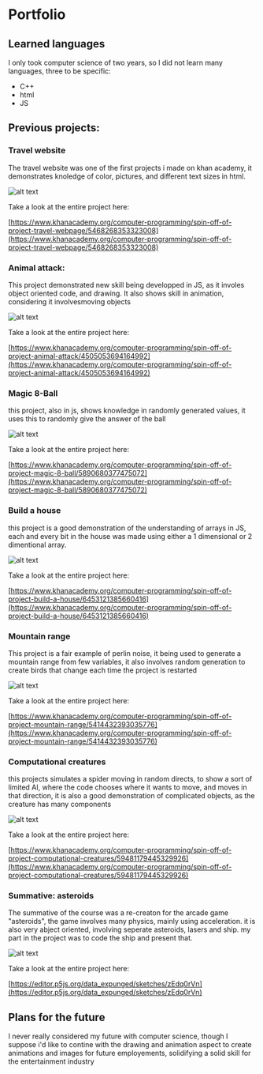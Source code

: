 # Portfolio

## Learned languages
I only took computer science of two years, so I did not learn many languages, three to be specific:
 - C++
 - html
 - JS

## Previous projects:

### Travel website
The travel website was one of the first projects i made on khan academy, it demonstrates knoledge of color, pictures, and different text sizes in html.

![alt text](https://www.khanacademy.org/computer-programming/spin-off-of-project-travel-webpage/5468268353323008/5721036024709120.png)

Take a look at the entire project here:

[https://www.khanacademy.org/computer-programming/spin-off-of-project-travel-webpage/5468268353323008](https://www.khanacademy.org/computer-programming/spin-off-of-project-travel-webpage/5468268353323008)

### Animal attack:
This project demonstrated new skill being developped in JS, as it involes object oriented code, and drawing. It also shows skill in animation, considering it involvesmoving objects

![alt text](https://www.khanacademy.org/computer-programming/spin-off-of-project-animal-attack/4505053694164992/5767494685949952.png)

Take a look at the entire project here:

[https://www.khanacademy.org/computer-programming/spin-off-of-project-animal-attack/4505053694164992](https://www.khanacademy.org/computer-programming/spin-off-of-project-animal-attack/4505053694164992)

### Magic 8-Ball
this project, also in js, shows knowledge in randomly generated values, it uses this to randomly give the answer of the ball

![alt text](https://www.khanacademy.org/computer-programming/spin-off-of-project-magic-8-ball/5890680377475072/5667168544882688.png)

Take a look at the entire project here:

[https://www.khanacademy.org/computer-programming/spin-off-of-project-magic-8-ball/5890680377475072](https://www.khanacademy.org/computer-programming/spin-off-of-project-magic-8-ball/5890680377475072)

### Build a house
this project is a good demonstration of the understanding of arrays in JS, each and every bit in the house was made using either a 1 dimensional or 2 dimentional array.

![alt text](https://www.khanacademy.org/computer-programming/spin-off-of-project-build-a-house/6453121385660416/5654153720233984.png)

Take a look at the entire project here:

[https://www.khanacademy.org/computer-programming/spin-off-of-project-build-a-house/6453121385660416](https://www.khanacademy.org/computer-programming/spin-off-of-project-build-a-house/6453121385660416)

### Mountain range
This project is a fair example of perlin noise, it being used to generate a mountain range from few variables, it also involves random generation to create birds that change each time the project is restarted

![alt text](https://www.khanacademy.org/computer-programming/spin-off-of-project-mountain-range/5414432393035776/5651874166341632.png)

Take a look at the entire project here:

[https://www.khanacademy.org/computer-programming/spin-off-of-project-mountain-range/5414432393035776](https://www.khanacademy.org/computer-programming/spin-off-of-project-mountain-range/5414432393035776)

### Computational creatures
this projects simulates a spider moving in random directs, to show a sort of limited AI, where the code chooses where it wants to move, and moves in that direction, it is also a good demonstration of complicated objects, as the creature has many components

![alt text](https://www.khanacademy.org/computer-programming/spin-off-of-project-computational-creatures/5948117944532992/5649050225344512.png)

Take a look at the entire project here:

[https://www.khanacademy.org/computer-programming/spin-off-of-project-computational-creatures/59481179445329926](https://www.khanacademy.org/computer-programming/spin-off-of-project-computational-creatures/59481179445329926)

### Summative: asteroids
The summative of the course was a re-creaton for the arcade game "asteroids", the game involves many physics, mainly using acceleration. it is also very abject oriented, involving seperate asteroids, lasers and ship. my part in the project was to code the ship and present that.

![alt text](https://www.khanacademy.org/computer-programming/thing/5606003937542144/5707702298738688.png)

Take a look at the entire project here:

[https://editor.p5js.org/data_expunged/sketches/zEdq0rVn](https://editor.p5js.org/data_expunged/sketches/zEdq0rVn)

## Plans for the future
I never really considered my future with computer science, though I suppose i'd like to contine with the drawing and animation aspect to create animations and images for future employements, solidifying a solid skill for the entertainment industry
